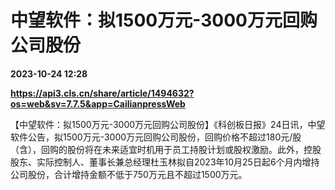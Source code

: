 # 中望软件：拟1500万元-3000万元回购公司股份

**2023-10-24 12:28**

**https://api3.cls.cn/share/article/1494632?os=web&sv=7.7.5&app=CailianpressWeb**

【中望软件：拟1500万元-3000万元回购公司股份】《科创板日报》24日讯，中望软件公告，拟1500万元-3000万元回购公司股份，回购价格不超过180元/股（含），回购的股份将在未来适宜时机用于员工持股计划或股权激励。此外，控股股东、实际控制人、董事长兼总经理杜玉林拟自2023年10月25日起6个月内增持公司股份，合计增持金额不低于750万元且不超过1500万元。